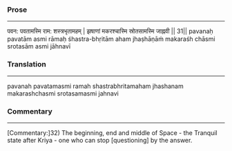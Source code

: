 ### Prose 
 --- 
पवन: पवतामस्मि राम: शस्त्रभृतामहम् |
झषाणां मकरश्चास्मि स्रोतसामस्मि जाह्नवी || 31||
pavanaḥ pavatām asmi rāmaḥ śhastra-bhṛitām aham
jhaṣhāṇāṁ makaraśh chāsmi srotasām asmi jāhnavī

### Translation 
 --- 
pavanah pavatamasmi ramah shastrabhritamaham jhashanam makarashchasmi srotasamasmi jahnavi

### Commentary 
 --- 
[Commentary:]32) The beginning, end and middle of Space - the Tranquil state after Kriya - one who can stop [questioning] by the answer.